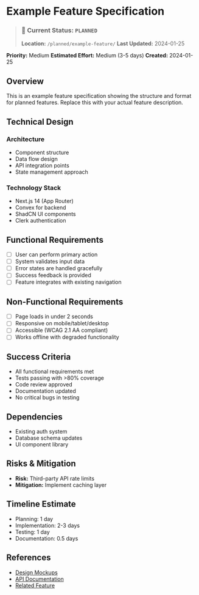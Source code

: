 # Example Feature Specification

> ### 📍 Current Status: `PLANNED`
> **Location:** `/planned/example-feature/`
> **Last Updated:** 2024-01-25

**Priority:** Medium
**Estimated Effort:** Medium (3-5 days)
**Created:** 2024-01-25

## Overview
This is an example feature specification showing the structure and format for planned features. Replace this with your actual feature description.

## Technical Design

### Architecture
- Component structure
- Data flow design
- API integration points
- State management approach

### Technology Stack
- Next.js 14 (App Router)
- Convex for backend
- ShadCN UI components
- Clerk authentication

## Functional Requirements
- [ ] User can perform primary action
- [ ] System validates input data
- [ ] Error states are handled gracefully
- [ ] Success feedback is provided
- [ ] Feature integrates with existing navigation

## Non-Functional Requirements
- [ ] Page loads in under 2 seconds
- [ ] Responsive on mobile/tablet/desktop
- [ ] Accessible (WCAG 2.1 AA compliant)
- [ ] Works offline with degraded functionality

## Success Criteria
- All functional requirements met
- Tests passing with >80% coverage
- Code review approved
- Documentation updated
- No critical bugs in testing

## Dependencies
- Existing auth system
- Database schema updates
- UI component library

## Risks & Mitigation
- **Risk:** Third-party API rate limits
- **Mitigation:** Implement caching layer

## Timeline Estimate
- Planning: 1 day
- Implementation: 2-3 days
- Testing: 1 day
- Documentation: 0.5 days

## References
- [Design Mockups](link)
- [API Documentation](link)
- [Related Feature](../completed/similar-feature/)